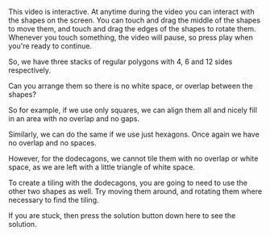 This video is interactive. At anytime during the video you can interact with the shapes on the screen. You can touch and drag the middle of the shapes to move them, and touch and drag the edges of the shapes to rotate them. Whenever you touch something, the video will pause, so press play when you're ready to continue.

So, we have three stacks of regular polygons with 4, 6 and 12 sides respectively.

Can you arrange them so there is no white space, or overlap between the shapes?

So for example, if we use only squares, we can align them all and nicely fill in an area with no overlap and no gaps.

Similarly, we can do the same if we use just hexagons. Once again we have no overlap and no spaces.

However, for the dodecagons, we cannot tile them with no overlap or white space, as we are left with a little triangle of white space.

To create a tiling with the dodecagons, you are going to need to use the other two shapes as well. Try moving them around, and rotating them where necessary to find the tiling.

If you are stuck, then press the solution button down here to see the solution.
